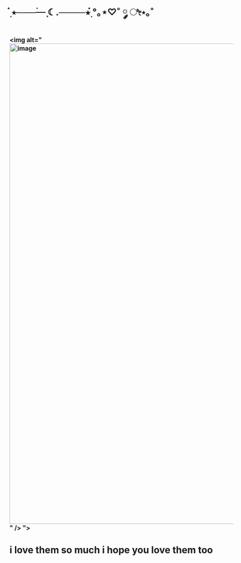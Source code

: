 ## ๋࣭ ⭑────࣪ ִֶָ☾.────⭑๋࣭  °｡⋆♡˚ ༘ ೀ⋆｡˚

**<picture>
 <source media="(prefers-color-scheme: dark)" srcset="YOUR-DARKMODE-IMAGE">
 <source media="(prefers-color-scheme: light)" srcset="YOUR-LIGHTMODE-IMAGE">
 <img alt="<img width="1080" height="1080" alt="image" src="https://github.com/user-attachments/assets/4d10f454-cb85-456a-9232-ca7ff14ae657" />
" />
">
</picture>**
## i love them so much i hope you love them too

